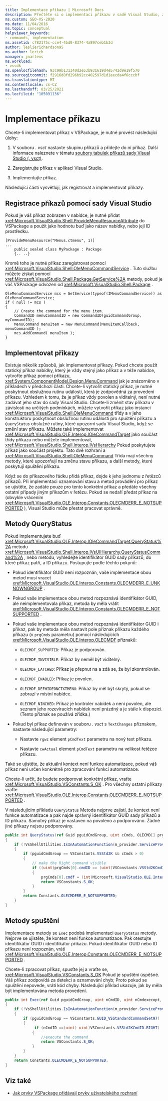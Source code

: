 ```yaml
---
title: Implementace příkazu | Microsoft Docs
description: Přečtěte si o implementaci příkazu v sadě Visual Studio, způsobu nastavení skupiny příkazů ve VSPackage, přidání příkazu do něj, registraci příkazu a jeho implementaci.
ms.custom: SEO-VS-2020
ms.date: 11/04/2016
ms.topic: conceptual
helpviewer_keywords:
- commands, implementation
ms.assetid: c782175c-cce4-4bd0-8374-4a897ceb1b3d
author: leslierichardson95
ms.author: lerich
manager: jmartens
ms.workload:
- vssdk
ms.openlocfilehash: 93c99b131340d2e53b931619d4e5742d9e19f570
ms.sourcegitcommit: f2916d8fd296b92cc402597d1d1eecda4f6cccbf
ms.translationtype: MT
ms.contentlocale: cs-CZ
ms.lasthandoff: 03/25/2021
ms.locfileid: "105091136"
---
```

# <a name="command-implementation"></a>Implementace příkazu
Chcete-li implementovat příkaz v VSPackage, je nutné provést následující úlohy:

1. V souboru *. vsct* nastavte skupinu příkazů a přidejte do ní příkaz. Další informace naleznete v tématu [soubory tabulek příkazů sady Visual Studio (. vsct)](../../extensibility/internals/visual-studio-command-table-dot-vsct-files.md).

2. Zaregistrujte příkaz v aplikaci Visual Studio.

3. Implementujte příkaz.

Následující části vysvětlují, jak registrovat a implementovat příkazy.

## <a name="register-commands-with-visual-studio"></a>Registrace příkazů pomocí sady Visual Studio
 Pokud je váš příkaz zobrazen v nabídce, je nutné přidat <xref:Microsoft.VisualStudio.Shell.ProvideMenuResourceAttribute> do VSPackage a použít jako hodnotu buď jako název nabídky, nebo její ID prostředku.

```
[ProvideMenuResource("Menus.ctmenu", 1)]
...
    public sealed class MyPackage : Package
    {.. ..}

```

 Kromě toho je nutné příkaz zaregistrovat pomocí <xref:Microsoft.VisualStudio.Shell.OleMenuCommandService> . Tuto službu můžete získat pomocí <xref:Microsoft.VisualStudio.Shell.Package.GetService%2A> metody, pokud je váš VSPackage odvozen od <xref:Microsoft.VisualStudio.Shell.Package> .

```
OleMenuCommandService mcs = GetService(typeof(IMenuCommandService)) as OleMenuCommandService;
if ( null != mcs )
{
    // Create the command for the menu item.
    CommandID menuCommandID = new CommandID(guidCommandGroup, myCommandID);
    MenuCommand menuItem = new MenuCommand(MenuItemCallback, menuCommandID );
    mcs.AddCommand( menuItem );
}

```

## <a name="implement-commands"></a>Implementovat příkazy
 Existuje několik způsobů, jak implementovat příkazy. Pokud chcete použít statický příkaz nabídky, který je vždy stejný jako příkaz a v téže nabídce, vytvořte příkaz pomocí příkazu, <xref:System.ComponentModel.Design.MenuCommand> jak je znázorněno v příkladech v předchozí části. Chcete-li vytvořit statický příkaz, je nutné poskytnout obslužnou rutinu události, která je zodpovědná za provedení příkazu. Vzhledem k tomu, že je příkaz vždy povolen a viditelný, není nutné zadávat jeho stav do sady Visual Studio. Chcete-li změnit stav příkazu v závislosti na určitých podmínkách, můžete vytvořit příkaz jako instanci <xref:Microsoft.VisualStudio.Shell.OleMenuCommand> třídy a v jeho konstruktoru poskytnout obslužnou rutinu události pro spuštění příkazu a `QueryStatus` obslužné rutiny, které upozorní sadu Visual Studio, když se změní stav příkazu. Můžete také implementovat <xref:Microsoft.VisualStudio.OLE.Interop.IOleCommandTarget> jako součást třídy příkazu nebo můžete implementovat, <xref:Microsoft.VisualStudio.Shell.Interop.IVsHierarchy> Pokud poskytujete příkaz jako součást projektu. Tato dvě rozhraní a <xref:Microsoft.VisualStudio.Shell.OleMenuCommand> Třída mají všechny metody, které upozorňují na změnu stavu příkazu, a další metody, které poskytují spuštění příkazu.

 Když se do příkazového řádku přidá příkaz, dojde k jeho jednomu z řetězců příkazů. Při implementaci oznamování stavu a metod provádění pro příkaz se ujistěte, že zadáte pouze pro tento konkrétní příkaz a předáte všechny ostatní případy jiným příkazům v řetězu. Pokud se nedaří předat příkaz na (obvykle vrácením <xref:Microsoft.VisualStudio.OLE.Interop.Constants.OLECMDERR_E_NOTSUPPORTED> ), Visual Studio může přestat pracovat správně.

## <a name="querystatus-methods"></a>Metody QueryStatus
 Pokud implementujete buď <xref:Microsoft.VisualStudio.OLE.Interop.IOleCommandTarget.QueryStatus%2A> metodu <xref:Microsoft.VisualStudio.Shell.Interop.IVsUIHierarchy.QueryStatusCommand%2A> , nebo metodu, vyhledejte identifikátor GUID sady příkazů, do které příkaz patří, a ID příkazu. Postupujte podle těchto pokynů:

- Pokud identifikátor GUID není rozpoznán, vaše implementace obou metod musí vracet <xref:Microsoft.VisualStudio.OLE.Interop.Constants.OLECMDERR_E_UNKNOWNGROUP> .

- Pokud vaše implementace obou metod rozpoznává identifikátor GUID, ale neimplementovala příkaz, metoda by měla vrátit <xref:Microsoft.VisualStudio.OLE.Interop.Constants.OLECMDERR_E_NOTSUPPORTED> .

- Pokud vaše implementace obou metod rozpoznává identifikátor GUID i příkaz, pak by metoda měla nastavit pole příznak příkazu každého příkazu (v `prgCmds` parametru) pomocí následujících <xref:Microsoft.VisualStudio.OLE.Interop.OLECMDF> příznaků:

  - `OLECMDF_SUPPORTED`: Příkaz je podporován.

  - `OLECMDF_INVISIBLE`: Příkaz by neměl být viditelný.

  - `OLECMDF_LATCHED`: Příkaz je přepnut na a zdá se, že byl zkontrolován.

  - `OLECMDF_ENABLED`: Příkaz je povolen.

  - `OLECMDF_DEFHIDEONCTXTMENU`: Příkaz by měl být skrytý, pokud se zobrazí v místní nabídce.

  - `OLECMDF_NINCHED`: Příkaz je kontroler nabídek a není povolen, ale seznam jeho rozevíracích nabídek není prázdný a je stále k dispozici. (Tento příznak se používá zřídka.)

- Pokud byl příkaz definován v souboru *. vsct* s `TextChanges` příznakem, nastavte následující parametry:

  - Nastavte `rgwz` element `pCmdText` parametru na nový text příkazu.

  - Nastavte `cwActual` element `pCmdText` parametru na velikost řetězce příkazu.

Také se ujistěte, že aktuální kontext není funkce automatizace, pokud váš příkaz není určen konkrétně pro zpracování funkcí automatizace.

Chcete-li určit, že budete podporovat konkrétní příkaz, vraťte <xref:Microsoft.VisualStudio.VSConstants.S_OK> . Pro všechny ostatní příkazy vraťte <xref:Microsoft.VisualStudio.OLE.Interop.Constants.OLECMDERR_E_NOTSUPPORTED> .

V následujícím příkladu `QueryStatus` Metoda nejprve zajistí, že kontext není funkce automatizace a pak najde správný identifikátor GUID sady příkazů a ID příkazu. Samotný příkaz je nastaven na povoleno a podporováno. Žádné jiné příkazy nejsou podporovány.

```csharp
public int QueryStatus(ref Guid pguidCmdGroup, uint cCmds, OLECMD[] prgCmds, IntPtr pCmdText)
{
    if (!VsShellUtilities.IsInAutomationFunction(m_provider.ServiceProvider))
    {
        if (pguidCmdGroup == VSConstants.VSStd2K && cCmds > 0)
        {
            // make the Right command visible
            if ((uint)prgCmds[0].cmdID == (uint)VSConstants.VSStd2KCmdID.RIGHT)
            {
                prgCmds[0].cmdf = (int)Microsoft.VisualStudio.OLE.Interop.Constants.MSOCMDF_ENABLED | (int)Microsoft.VisualStudio.OLE.Interop.Constants.MSOCMDF_SUPPORTED;
                return VSConstants.S_OK;
            }
        }
        return Constants.OLECMDERR_E_NOTSUPPORTED;
    }
}
```

## <a name="execution-methods"></a>Metody spuštění
 Implementace metody se `Exec` podobá implementaci `QueryStatus` metody. Nejprve se ujistěte, že kontext není funkce automatizace. Pak otestujte identifikátor GUID i identifikátor příkazu. Pokud identifikátor GUID nebo ID příkazu není rozpoznán, vrátí <xref:Microsoft.VisualStudio.OLE.Interop.Constants.OLECMDERR_E_NOTSUPPORTED> .

 Chcete-li zpracovat příkaz, spusťte jej a vraťte se, <xref:Microsoft.VisualStudio.VSConstants.S_OK> Pokud je spuštění úspěšné. Váš příkaz zodpovídá za detekci a oznamování chyb; Proto pokud se spuštění nepovede, vrátí kód chyby. Následující příklad ukazuje, jak by měla být implementována metoda provedení.

```csharp
public int Exec(ref Guid pguidCmdGroup, uint nCmdID, uint nCmdexecopt, IntPtr pvaIn, IntPtr pvaOut)
{
    if (!VsShellUtilities.IsInAutomationFunction(m_provider.ServiceProvider))
    {
        if (pguidCmdGroup == VSConstants.GUID_VSStandardCommandSet97)
        {
             if (nCmdID ==(uint) uint)VSConstants.VSStd2KCmdID.RIGHT)
            {
                //execute the command
                return VSConstants.S_OK;
            }
        }
    }
    return Constants.OLECMDERR_E_NOTSUPPORTED;
}
```

## <a name="see-also"></a>Viz také

- [Jak prvky VSPackage přidávají prvky uživatelského rozhraní](../../extensibility/internals/how-vspackages-add-user-interface-elements.md)
